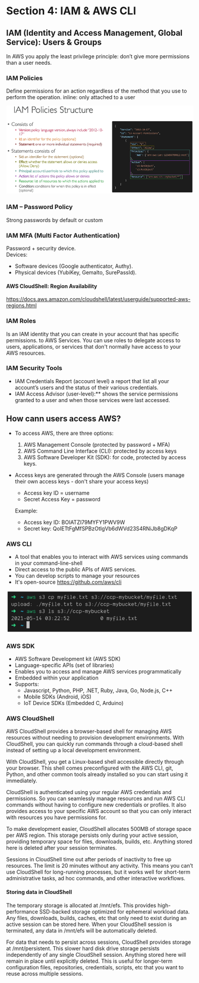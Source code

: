 # Section 4: IAM & AWS CLI

## IAM (Identity and Access Management, Global Service): Users & Groups
In AWS you apply the least privilege principle: don’t give more permissions than a user needs.

### IAM Policies 
Define permissions for an action regardless of the method that you use to perform the operation.
inline: only attached to a user

<p align="center">
  <img src="../images/iampolicy.png" width="600">
  <br/>
</p>

### IAM – Password Policy
Strong passwords by default or custom

### IAM MFA (Multi Factor Authentication)
Password + security device. <br/>
Devices: 
- Software devices (Google authenticator, Authy).
- Physical devices (YubiKey, Gemalto, SurePassId).

#### AWS CloudShell: Region Availability
https://docs.aws.amazon.com/cloudshell/latest/userguide/supported-aws-regions.html

### IAM Roles 
Is an IAM identity that you can create in your account that has specific permissions. to AWS Services. You can use roles to delegate access to users, applications, or services that don't normally have access to your AWS resources.

### IAM Security Tools
- IAM Credentials Report (account level) a report that list all your account’s users and the status of their various credentials.
- IAM Access Advisor (user-level):** shows the service permissions granted to a user and when those services were last accessed.

## How cann users access AWS?
- To access AWS, there are three options:
  1. AWS Management Console (protected by password + MFA)
  2. AWS Command Line Interface (CLI): protected by access keys
  3. AWS Software Developer Kit (SDK): for code, protected by access keys.

- Access keys are generated through the AWS Console (users manage their own access keys - don't share your access keys)
  - Access key ID = username
  - Secret Access Key = password

  Example:
    - Access key ID: BOIATZI79MYFY1PWV9W
    - Secret key: QoIETtFgMfSPBzOtIgVb6dWVd23S4RNiJb8gDKqP

### AWS CLI
- A tool that enables you to interact with AWS services using commands in your command-line-shell
- Direct access to the public APIs of AWS services.
- You can develop scripts to manage your resources
- It's open-source https://github.com/aws/cli

<p align="center">
  <img src="../images/awscli.png" width="500">
  <br/>
</p>

### AWS SDK
- AWS Software Development kit (AWS SDK)
- Language-specific APIs (set of libraries)
- Enables you to access and manage AWS services programmatically
- Embedded within your application
- Supports:
  - Javascript, Python, PHP, .NET, Ruby, Java, Go, Node.js, C++
  - Mobile SDKs (Android, iOS)
  - IoT Device SDKs (Embedded C, Arduino)

### AWS CloudShell
AWS CloudShell provides a browser-based shell for managing AWS resources without needing to provision development environments. With CloudShell, you can quickly run commands through a cloud-based shell instead of setting up a local development environment.

With CloudShell, you get a Linux-based shell accessible directly through your browser. This shell comes preconfigured with the AWS CLI, git, Python, and other common tools already installed so you can start using it immediately.

CloudShell is authenticated using your regular AWS credentials and permissions. So you can seamlessly manage resources and run AWS CLI commands without having to configure new credentials or profiles. It also provides access to your specific AWS account so that you can only interact with resources you have permissions for.

To make development easier, CloudShell allocates 500MB of storage space per AWS region. This storage persists only during your active session, providing temporary space for files, downloads, builds, etc. Anything stored here is deleted after your session terminates.

Sessions in CloudShell time out after periods of inactivity to free up resources. The limit is 20 minutes without any activity. This means you can’t use CloudShell for long-running processes, but it works well for short-term administrative tasks, ad hoc commands, and other interactive workflows.

#### Storing data in CloudShell
The temporary storage is allocated at /mnt/efs. This provides high-performance SSD-backed storage optimized for ephemeral workload data. Any files, downloads, builds, caches, etc that only need to exist during an active session can be stored here. When your CloudShell session is terminated, any data in /mnt/efs will be automatically deleted.

For data that needs to persist across sessions, CloudShell provides storage at /mnt/persistent. This slower hard disk drive storage persists independently of any single CloudShell session. Anything stored here will remain in place until explicitly deleted. This is useful for longer-term configuration files, repositories, credentials, scripts, etc that you want to reuse across multiple sessions.